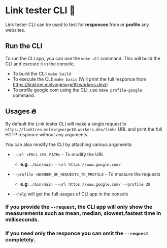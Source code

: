 # Link tester CLI 🌟
Link tester CLI can be used to test for **responces** from or **profile** any websites.

## Run the CLI
To run the CLI app, you can use the `make all` command. This will build the CLI and execute it in the console.

- To build the CLI: `make build`
- To execute the CLI: `make basic` (Will print the full responce from https://linktree.melvingeorge10.workers.dev/)
- To profile google.com using the CLI, use `make profile-google` command.


## Usages 🔥
By default the Link tester CLI will make a single request to `https://linktree.melvingeorge10.workers.dev/links` URL and print the full HTTP responce without any arguments.

You can also modify the CLI by attaching various arguments:

- `--url <FULL_URL_PATH>` - To modify the URL
    - **e.g**: `./bin/main --url https://www.google.com/`

- `--profile <NUMBER_OF_REQUESTS_TO_PROFILE` - To measure the requests
    - **e.g**: `./bin/main --url https://www.google.com/ --profile 20`

- `--help` will get the full usages of CLI app in the console 

### If you provide the `--request`, the CLI app will only show the measurements such as mean, median, slowest,fastest time in milliseconds.
### If you need only the responce you can omit the `--request` completely.  



  